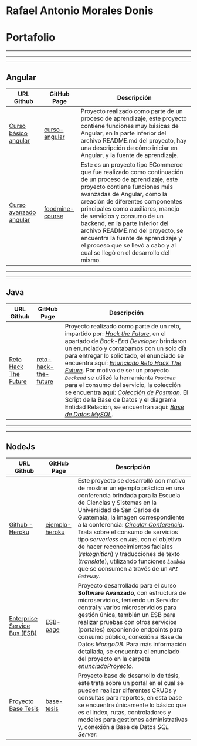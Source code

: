 # Rafael Antonio Morales Donis

# Portafolio

***
---
***

## Angular

URL Github | GitHub Page | Descripción
---|---|---
[Curso básico angular](https://github.com/donis-rafael/curso-angular) | [curso-angular](https://donis-rafael.github.io/curso-angular/) | Proyecto realizado como parte de un proceso de aprendizaje, este proyecto contiene funciones muy básicas de Angular, en la parte inferior del archivo README.md del proyecto, hay una descripción de cómo iniciar en Angular, y la fuente de aprendizaje.
[Curso avanzado angular](https://github.com/donis-rafael/foodmine-course) | [foodmine-course](https://donis-rafael.github.io/foodmine-course/) | Este es un proyecto tipo ECommerce que fue realizado como continuación de un proceso de aprendizaje, este proyecto contiene funciones más avanzadas de Angular, como la creación de diferentes componentes principales como auxiliares, manejo de servicios y consumo de un backend, en la parte inferior  del archivo README.md del proyecto, se encuentra la fuente de aprendizaje y el proceso que se llevó a cabo y al cual se llegó en el desarrollo del mismo.

***
***

## Java

URL Github | GitHub Page | Descripción
---|---|---
[Reto Hack The Future](https://github.com/donis-rafael/reto-hack-the-future) | [reto-hack-the-future](https://donis-rafael.github.io/reto-hack-the-future/) | Proyecto realizado como parte de un reto, impartido por: [*Hack the Future*](https://hackthefuture.dev), en el apartado de *Back-End Developer* brindaron un enunciado y contabamos con un solo día para entregar lo solicitado, el enunciado se encuentra aquí: [*Enunciado Reto Hack The Future*](https://github.com/donis-rafael/reto-hack-the-future/blob/dev/enunciado/Pruebas-tecnicas-Back-end-Developer.pdf). Por motivo de ser un proyecto *`Backend`* se utilizó la herramienta *`Postman`* para el consumo del servicio, la colección se encuentra aquí: [*Colección de Postman*](https://github.com/donis-rafael/reto-hack-the-future/blob/dev/apidoc/reto-hack.postman_collection.json). El Script de la Base de Datos y el diagrama Entidad Relación, se encuentran aquí: [*Base de Datos MySQL*](https://github.com/donis-rafael/reto-hack-the-future/tree/dev/base_de_datos).


***
***

## NodeJs

URL Github | GitHub Page | Descripción
---|---|---
[Github - Heroku](https://github.com/donis-rafael/ejemplo-heroku) | [ejemplo-heroku](https://donis-rafael.github.io/ejemplo-heroku/) | Este proyecto se desarrolló con motivo de mostrar un ejemplo práctico en una conferencia brindada para la Escuela de Ciencias y Sistemas en la Universidad de San Carlos de Guatemala, la imagen correspondiente a la conferencia: [*Circular Conferencia*](https://github.com/donis-rafael/ejemplo-heroku/blob/develop/Conferencia/pancartaConferencia.jpg). Trata sobre el consumo de servicios tipo *serverless* en *`AWS`*, con el objetivo de hacer reconocimientos faciales (*rekognition*) y traducciones de texto (*translate*), utilizando funciones *`Lambda`* que se consumen a través de un *`API Gateway`*.
[Enterprise Service Bus (ESB)](https://github.com/donis-rafael/SA-junio-2021) | [ESB-page](https://donis-rafael.github.io/SA-junio-2021/) | Proyecto desarrollado para el curso **Software Avanzado**, con estructura de microservicios, teniendo un Servidor central y varios microservicios para gestión única, también un ESB para realizar pruebas con otros servicios (portales) exponiendo endpoints para consumo público, conexión a Base de Datos *MongoDB*. Para más información detallada, se encuentra el enunciado del proyecto en la carpeta [*enunciadoProyecto*](https://github.com/donis-rafael/SA-junio-2021/tree/develop/enunciadoProyecto).
[Proyecto Base Tesis](https://github.com/donis-rafael/base-tesis) | [base-tesis](https://donis-rafael.github.io/base-tesis/) | Proyecto base de desarrollo de tésis, este trata sobre un portal en el cual se pueden realizar diferentes CRUDs y consultas para reportes, en esta base se encuentra únicamente lo básico que es el index, rutas, controladores y modelos para gestiones administrativas y, conexión a Base de Datos *SQL Server*.